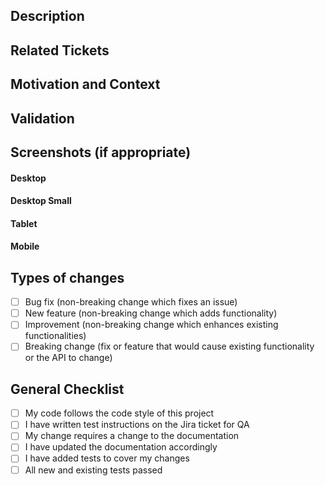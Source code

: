<!--- Provide a general summary of your changes in the Title above and include the Jira Ticket Number (XXXX-XXX) -->

## Description

<!--- Describe your changes in detail -->

## Related Tickets

<!--- Please link to the Jira tickets here -->

## Motivation and Context

<!--- Why is this change required? What problem does it solve? -->

## Validation

<!--- Please describe in detail how you tested your changes. -->
<!--- Include details of your testing environment, and the tests you ran to -->
<!--- see how your change affects other areas of the code, etc. -->

## Screenshots (if appropriate)

#### Desktop

#### Desktop Small

#### Tablet

#### Mobile

## Types of changes

<!--- What types of changes does your code introduce? Put an `x` in all the boxes that apply: -->

- [ ] Bug fix (non-breaking change which fixes an issue)
- [ ] New feature (non-breaking change which adds functionality)
- [ ] Improvement (non-breaking change which enhances existing functionalities)
- [ ] Breaking change (fix or feature that would cause existing functionality or the API to change)

## General Checklist

<!--- Go over all the following points, and put an `x` in all the boxes that apply. -->

- [ ] My code follows the code style of this project
- [ ] I have written test instructions on the Jira ticket for QA
- [ ] My change requires a change to the documentation
- [ ] I have updated the documentation accordingly
- [ ] I have added tests to cover my changes
- [ ] All new and existing tests passed
